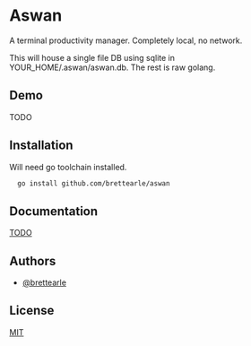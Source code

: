 
# Aswan

A terminal productivity manager. Completely local, no network.

This will house a single file DB using sqlite in YOUR_HOME/.aswan/aswan.db.
The rest is raw golang.

## Demo

TODO

## Installation

Will need go toolchain installed.

```bash
  go install github.com/brettearle/aswan
```

## Documentation

[TODO](https://linktodocumentation)

## Authors

- [@brettearle](https://www.github.com/brettearle)

## License

[MIT](https://choosealicense.com/licenses/mit/)
